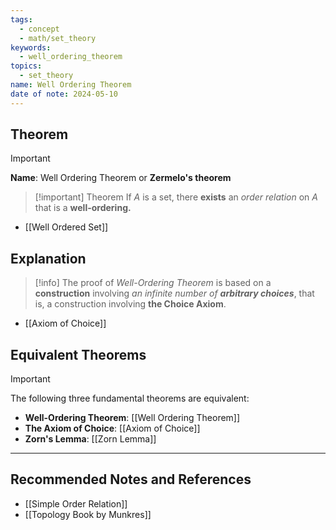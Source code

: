 ```yaml
---
tags:
  - concept
  - math/set_theory
keywords:
  - well_ordering_theorem
topics:
  - set_theory
name: Well Ordering Theorem
date of note: 2024-05-10
---
```


## Theorem

>[!important]
>**Name**: Well Ordering Theorem or **Zermelo's theorem**

>[!important] Theorem
>If $A$ is a set, there **exists** an *order relation* on $A$ that is a **well-ordering.**

- [[Well Ordered Set]]


## Explanation

>[!info]
>The proof of *Well-Ordering Theorem* is based on a **construction** involving *an infinite number of __arbitrary choices__*, that is, a construction involving **the Choice Axiom**.

- [[Axiom of Choice]]

## Equivalent Theorems

>[!important]
>The following three fundamental theorems are equivalent:
>- **Well-Ordering Theorem**: [[Well Ordering Theorem]] 
>- **The Axiom of Choice**: [[Axiom of Choice]]
>- **Zorn's Lemma**: [[Zorn Lemma]]




-----------
##  Recommended Notes and References

- [[Simple Order Relation]]
- [[Topology Book by Munkres]]
